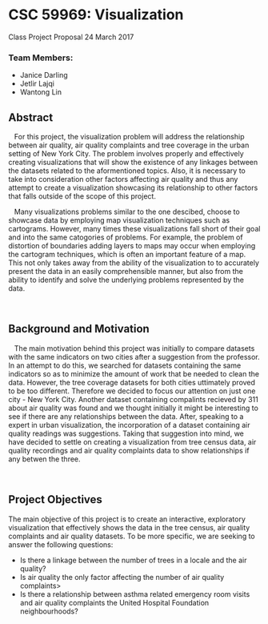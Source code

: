 # CSC 59969: Visualization
Class Project Proposal
24 March 2017

### Team Members: 
* Janice Darling 
* Jetlir Lajqi 
* Wantong Lin 
&nbsp;
&nbsp;

## Abstract  
&nbsp;&nbsp;&nbsp;For this project, the visualization problem will address the relationship between air quality, air quality complaints and tree coverage in the urban setting of  New York City. The problem involves properly and effectively creating visualizations that will show the existence of any linkages between the datasets related to the aformentioned topics. Also, it is necessary to take into consideration other factors affecting air quality and thus any attempt to create a visualization showcasing its relationship to other factors that falls outside of the scope of this project.   

&nbsp;&nbsp;&nbsp;Many visualizations problems similar to the one descibed, choose to showcase data by employing map visualization techniques such as cartograms. However, many times these visualizations fall short of their goal and into the same catogories of problems. For example, the problem of distortion of boundaries adding layers to maps may occur when employing the cartogram techniques, which is often an important feature of a map. This not only takes away from the ability of the visualization to to accurately present the data in an easily comprehensible manner, but also from the ability to identify and solve the underlying problems represented by the data. 

&nbsp;
&nbsp;

## Background and Motivation
&nbsp;&nbsp;&nbsp;The main motivation behind this project was initially to compare datasets with the same indicators on two cities after a suggestion from the professor. In an attempt to do this, we searched for datasets containing the same indicators so as to minimize the amount of work that be needed to clean the data. However, the tree coverage datasets for both cities uttimately proved to be too different. Therefore we decided to focus our attention on just one city - New York City. Another dataset containing compalints recieved by 311 about air quality was found and we thought initially it might be interesting to see if there are any relationships between the data. After, speaking to a expert in urban visualization, the incorporation of a dataset containing air quality readings was suggestions. Taking that suggestion into mind, we have decided to settle on creating a visualization from tree census data, air quality recordings and air quality complaints data  to show relationships if any betwen the three.

&nbsp;
&nbsp;

## Project Objectives
The main objective of this project is to create an interactive, exploratory visualization that effectively shows the data in the tree census, air quality complaints and air quality datasets. To be more specific, we are seeking to answer the following questions:
* Is there a linkage between the number of trees in a locale and the air quality?
* Is air quality the only factor affecting the number of air quality complaints>
* Is there a relationship between asthma related emergency room visits and air quality complaints the United Hospital Foundation neighbourhoods?






